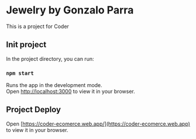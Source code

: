 # Jewelry by Gonzalo Parra
This is a project for Coder

## Init project

In the project directory, you can run:

### `npm start`

Runs the app in the development mode.\
Open [http://localhost:3000](http://localhost:3000) to view it in your browser.


## Project Deploy

Open [https://coder-ecomerce.web.app/](https://coder-ecomerce.web.app) to view it in your browser.
